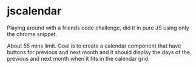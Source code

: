 # jscalendar
Playing around with a friends code challenge, did it in pure JS using only the chrome snippet.

About 55 mins limit. Goal is to create a calendar component that have buttons for previous and next month and it should display the days of the previous and next month when it fits in the calendar grid.

